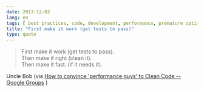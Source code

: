 ```yaml
---
date: 2013-12-03
lang: en
tags: [ best practices, code, development, performance, premature optimisation, tdd ]
title: "First make it work (get tests to pass)"
type: quote
---
```


> First make it work (get tests to pass).\
> Then make it right (clean it).\
> Then make it fast. (if it needs it).

Uncle Bob (via [How to convince 'performance guys' to Clean Code --
Google
Groups](https://groups.google.com/forum/#!search/authormsg%243Aclean-code-discussion%242Ci4DMN-ez5YUJ%2420after%243A2013%242F7%242F1%2420before%243A2013%242F8%242F1%7Csort:date/clean-code-discussion/sEXle5y9flM/2n7Osv0eaycJ)
)


